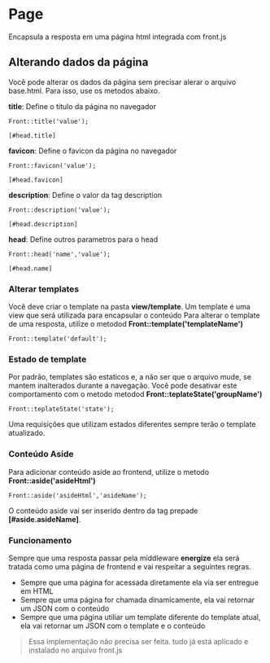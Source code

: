 # Page

Encapsula a resposta em uma página html integrada com front.js

## Alterando dados da página

Você pode alterar os dados da página sem precisar alerar o arquivo base.html. Para isso, use os metodos abaixo.

**title**: Define o titulo da página no navegador

    Front::title('value');

    [#head.title]

**favicon**: Define o favicon da página no navegador

    Front::favicon('value');

    [#head.favicon]

**description**: Define o valor da tag description

    Front::description('value');

    [#head.description]

**head**: Define outros parametros para o head

    Front::head('name','value');

    [#head.name]

### Alterar templates

Você deve criar o template na pasta **view/template**. Um template é uma view que será utilizada para encapsular o conteúdo
Para alterar o template de uma resposta, utilize o metodod **Front::template('templateName')**

    Front::template('default');

### Estado de template

Por padrão, templates são estaticos e, a não ser que o arquivo mude, se mantem inalterados durante a navegação.
Você pode desativar este comportamento com o metodo metodod **Front::teplateState('groupName')**

    Front::teplateState('state');

Uma requisições que utilizam estados diferentes sempre terão o template atualizado.

### Conteúdo Aside

Para adicionar conteúdo aside ao frontend, utilize o metodo **Front::aside('asideHtml')**

    Front::aside('asideHtml','asideName');

O conteúdo aside vai ser inserido dentro da tag prepade **[#aside.asideName]**.

### Funcionamento

Sempre que uma resposta passar pela middleware **energize** ela será tratada como uma página de frontend e vai respeitar a seguintes regras.

  - Sempre que uma página for acessada diretamente ela via ser entregue em HTML
  - Sempre que uma página for chamada dinamicamente, ela vai retornar um JSON com o conteúdo
  - Sempre que uma página utiliar um template diferente do template atual, ela vai retornar um JSON com o template e o conteúdo

 > Essa implementação não precisa ser feita. tudo já está aplicado e instalado no arquivo front.js
